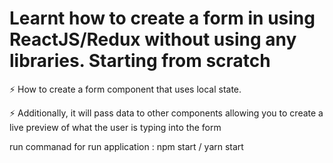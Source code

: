 # Learnt how to create a form in using ReactJS/Redux without using any libraries. Starting from scratch

 ⚡ How to create a form component that uses local state.

 ⚡ Additionally, it will pass data to other components allowing you to create a live preview of what the user is typing into the form
 
  run commanad for run application : npm start / yarn start


